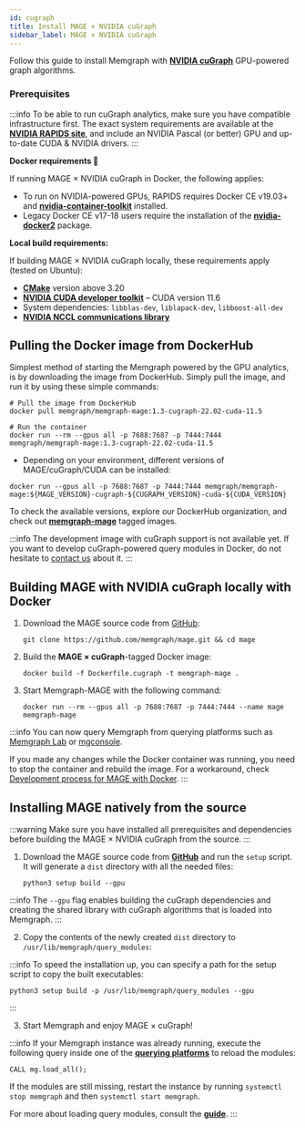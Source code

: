 ```yaml
---
id: cugraph
title: Install MAGE × NVIDIA cuGraph
sidebar_label: MAGE × NVIDIA cuGraph
---
```


Follow this guide to install Memgraph with [**NVIDIA cuGraph**](https://github.com/rapidsai/cugraph) GPU-powered graph
algorithms.

### Prerequisites

:::info
To be able to run cuGraph analytics, make sure you have compatible infrastructure first. The exact system requirements
are available at the [**NVIDIA RAPIDS site**](https://rapids.ai/start.html#requirements), and include an NVIDIA Pascal 
(or better) GPU and up-to-date CUDA & NVIDIA drivers.
:::

**Docker requirements :whale:**

If running MAGE × NVIDIA cuGraph in Docker, the following applies:

- To run on NVIDIA-powered GPUs, RAPIDS requires Docker CE v19.03+ and
  [**nvidia-container-toolkit**](https://github.com/NVIDIA/nvidia-docker#quickstart) installed.
- Legacy Docker CE v17-18 users require the installation of the
  [**nvidia-docker2**](https://github.com/NVIDIA/nvidia-docker/wiki/Installation-(version-2.0)) package.

**Local build requirements:**

If building MAGE × NVIDIA cuGraph locally, these requirements apply (tested on Ubuntu):

- [**CMake**](https://cmake.org/) version above 3.20
- [**NVIDIA CUDA developer toolkit**](https://developer.nvidia.com/cuda-toolkit) – CUDA version 11.6
- System dependencies: `libblas-dev`, `liblapack-dev`, `libboost-all-dev`
- [**NVIDIA NCCL communications library**](https://developer.nvidia.com/nccl)

## Pulling the Docker image from DockerHub

Simplest method of starting the Memgraph powered by the GPU analytics, is by downloading the image from DockerHub.
Simply pull the image, and run it by using these simple commands:

```shell
# Pull the image from DockerHub
docker pull memgraph/memgraph-mage:1.3-cugraph-22.02-cuda-11.5

# Run the container
docker run --rm --gpus all -p 7688:7687 -p 7444:7444 memgraph/memgraph-mage:1.3-cugraph-22.02-cuda-11.5
```

* Depending on your environment, different versions of MAGE/cuGraph/CUDA can be installed:
```shell
docker run --gpus all -p 7688:7687 -p 7444:7444 memgraph/memgraph-mage:${MAGE_VERSION}-cugraph-${CUGRAPH_VERSION}-cuda-${CUDA_VERSION}
```

To check the available versions, explore our DockerHub organization, and check out [**memgraph-mage**](https://hub.docker.com/r/memgraph/memgraph-mage/tags) tagged images.

:::info
The development image with cuGraph support is not available yet. If you want to develop cuGraph-powered query
modules in Docker, do not hesitate to [contact us](https://memgraph.com/community) about it.
:::

## Building MAGE with NVIDIA cuGraph locally with Docker

1.  Download the MAGE source code from [GitHub](https://github.com/memgraph/mage):
    ```shell
    git clone https://github.com/memgraph/mage.git && cd mage
    ```

2.  Build the **MAGE × cuGraph**-tagged Docker image:
    ```shell
    docker build -f Dockerfile.cugraph -t memgraph-mage .
    ```

3.  Start Memgraph-MAGE with the following command:
    ```shell
    docker run --rm --gpus all -p 7688:7687 -p 7444:7444 --name mage memgraph-mage
    ```

:::info
You can now query Memgraph from querying platforms such as [Memgraph Lab](https://memgraph.com/product/lab) or
[mgconsole](https://github.com/memgraph/mgconsole).

If you made any changes while the Docker container was running, you need to stop the container and rebuild the image.
For a workaround, check
[Development process for MAGE with Docker](https://github.com/memgraph/mage#developing-mage-with-docker).
:::

## Installing MAGE natively from the source

:::warning
Make sure you have installed all prerequisites and dependencies before building the MAGE × NVIDIA cuGraph from the
source.
:::

1. Download the MAGE source code from [**GitHub**](https://github.com/memgraph/mage) and run the `setup` script. It will
   generate a `dist` directory with all the needed files:
    ```shell
    python3 setup build --gpu
    ```

:::info
The `--gpu` flag enables building the cuGraph dependencies and creating the shared library with cuGraph algorithms that
is loaded into Memgraph.
:::

2. Copy the contents of the newly created `dist` directory to `/usr/lib/memgraph/query_modules`:

:::info
To speed the installation up, you can specify a path for the setup script to copy the built executables:
```shell
python3 setup build -p /usr/lib/memgraph/query_modules --gpu
```
:::

3. Start Memgraph and enjoy MAGE × cuGraph!

:::info
If your Memgraph instance was already running, execute the following query inside one of the 
[**querying platforms**](https://memgraph.com/docs/memgraph/connect-to-memgraph) to reload the modules:
```
CALL mg.load_all();
```

If the modules are still missing, restart the instance by running `systemctl stop memgraph` and then
`systemctl start memgraph`.

For more about loading query modules, consult the [**guide**](/usage/loading-modules.md).
:::
